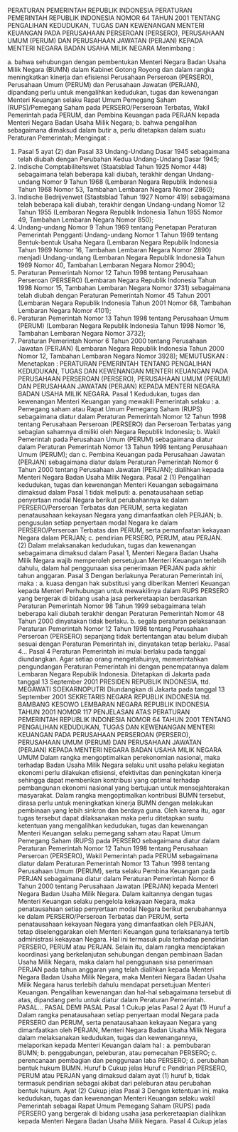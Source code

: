  PERATURAN PEMERINTAH REPUBLIK INDONESIA PERATURAN PEMERINTAH REPUBLIK INDONESIA NOMOR 64 TAHUN 2001 TENTANG PENGALIHAN KEDUDUKAN, TUGAS DAN KEWENANGAN MENTERI KEUANGAN PADA PERUSAHAAN PERSEROAN (PERSERO), PERUSAHAAN UMUM (PERUM) DAN PERUSAHAAN JAWATAN (PERJAN) KEPADA MENTERI NEGARA BADAN USAHA MILIK NEGARA
Menimbang :

a. bahwa sehubungan dengan pembentukan Menteri Negara Badan Usaha Milik Negara (BUMN) dalam Kabinet Gotong Royong dan dalam rangka meningkatkan kinerja dan efisiensi Perusahaan Perseroan (PERSERO), Perusahaan Umum (PERUM) dan Perusahaan Jawatan (PERJAN), dipandang perlu untuk mengalihkan kedudukan, tugas dan kewenangan Menteri Keuangan selaku Rapat Umum Pemegang Saham (RUPS)/Pemegang Saham pada PERSERO/Perseroan Terbatas, Wakil Pemerintah pada PERUM, dan Pembina Keuangan pada PERJAN kepada Menteri Negara Badan Usaha Milik Negara;
b. bahwa pengalihan sebagaimana dimaksud dalam butir a, perlu ditetapkan dalam suatu Peraturan Pemerintah;
Mengingat :

1. Pasal 5 ayat (2) dan Pasal 33 Undang-Undang Dasar 1945 sebagaimana telah diubah dengan Perubahan Kedua Undang-Undang Dasar 1945;
2. Indische Comptabiliteitswet (Staatsblad Tahun 1925 Nomor 448) sebagaimana telah beberapa kali diubah, terakhir dengan Undang-undang Nomor 9 Tahun 1968 (Lembaran Negara Republik Indonesia Tahun 1968 Nomor 53, Tambahan Lembaran Negara Nomor 2860);
3. Indische Bedrijvenwet (Staatsblad Tahun 1927 Nomor 419) sebagaimana telah beberapa kali diubah, terakhir dengan Undang-undang Nomor 12 Tahun 1955 (Lembaran Negara Republik Indonesia Tahun 1955 Nomor 49, Tambahan Lembaran Negara Nomor 850);
4. Undang-undang Nomor 9 Tahun 1969 tentang Penetapan Peraturan Pemerintah Pengganti Undang-undang Nomor 1 Tahun 1969 tentang Bentuk-bentuk Usaha Negara (Lembaran Negara Republik Indonesia Tahun 1969 Nomor 16, Tambahan Lembaran Negara Nomor 2890) menjadi Undang-undang (Lembaran Negara Republik Indonesia Tahun 1969 Nomor 40, Tambahan Lembaran Negara Nomor 2904);
5. Peraturan Pemerintah Nomor 12 Tahun 1998 tentang Perusahaan Perseroan (PERSERO) (Lembaran Negara Republik Indonesia Tahun 1998 Nomor 15, Tambahan Lembaran Negara Nomor 3731) sebagaimana telah diubah dengan Peraturan Pemerintah Nomor 45 Tahun 2001 (Lembaran Negara Republik Indonesia Tahun 2001 Nomor 68, Tambahan Lembaran Negara Nomor 4101);
6. Peraturan Pemerintah Nomor 13 Tahun 1998 tentang Perusahaan Umum (PERUM) (Lembaran Negara Republik Indonesia Tahun 1998 Nomor 16, Tambahan Lembaran Negara Nomor 3732);
7. Peraturan Pemerintah Nomor 6 Tahun 2000 tentang Perusahaan Jawatan (PERJAN) (Lembaran Negara Republik Indonesia Tahun 2000 Nomor 12, Tambahan Lembaran Negara Nomor 3928);
MEMUTUSKAN :
 Menetapkan : PERATURAN PEMERINTAH TENTANG PENGALIHAN KEDUDUKAN, TUGAS DAN KEWENANGAN MENTERI KEUANGAN PADA PERUSAHAAN PERSEROAN (PERSERO), PERUSAHAAN UMUM (PERUM) DAN PERUSAHAAN JAWATAN (PERJAN) KEPADA MENTERI NEGARA BADAN USAHA MILIK NEGARA.
Pasal 1
Kedudukan, tugas dan kewenangan Menteri Keuangan yang mewakili Pemerintah selaku :
a. Pemegang saham atau Rapat Umum Pemegang Saham (RUPS) sebagaimana diatur dalam Peraturan Pemerintah Nomor 12 Tahun 1998 tentang Perusahaan Perseroan (PERSERO) dan Perseroan Terbatas yang sebagian sahamnya dimiliki oleh Negara Republik Indonesia;
b. Wakil Pemerintah pada Perusahaan Umum (PERUM) sebagaimana diatur dalam Peraturan Pemerintah Nomor 13 Tahun 1998 tentang Perusahaan Umum (PERUM); dan
c. Pembina Keuangan pada Perusahaan Jawatan (PERJAN) sebagaimana diatur dalam Peraturan Pemerintah Nomor 6 Tahun 2000 tentang Perusahaan Jawatan (PERJAN); dialihkan kepada Menteri Negara Badan Usaha Milik Negara.
Pasal 2
(1) Pengalihan kedudukan, tugas dan kewenangan Menteri Keuangan sebagaimana dimaksud dalam Pasal 1 tidak meliputi:
a. penatausahaan setiap penyertaan modal Negara berikut perubahannya ke dalam PERSERO/Perseroan Terbatas dan PERUM, serta kegiatan penatausahaan kekayaan Negara yang dimanfaatkan oleh PERJAN;
b. pengusulan setiap penyertaan modal Negara ke dalam PERSERO/Perseroan Terbatas dan PERUM, serta pemanfaatan kekayaan Negara dalam PERJAN;
c. pendirian PERSERO, PERUM, atau PERJAN.
(2) Dalam melaksanakan kedudukan, tugas dan kewenangan sebagaimana dimaksud dalam Pasal 1, Menteri Negara Badan Usaha Milik Negara wajib memperoleh persetujuan Menteri Keuangan terlebih dahulu, dalam hal penggunaan sisa penerimaan PERJAN pada akhir tahun anggaran.
Pasal 3
Dengan berlakunya Peraturan Pemerintah ini, maka :
a. kuasa dengan hak substitusi yang diberikan Menteri Keuangan kepada Menteri Perhubungan untuk mewakilinya dalam RUPS PERSERO yang bergerak di bidang usaha jasa perkeretaapian berdasarkan Peraturan Pemerintah Nomor 98 Tahun 1999 sebagaimana telah beberapa kali diubah terakhir dengan Peraturan Pemerintah Nomor 48 Tahun 2000 dinyatakan tidak berlaku.
b. segala peraturan pelaksanaan Peraturan Pemerintah Nomor 12 Tahun 1998 tentang Perusahaan Perseroan (PERSERO) sepanjang tidak bertentangan atau belum diubah sesuai dengan Peraturan Pemerintah ini, dinyatakan tetap berlaku. Pasal 4...
Pasal 4
Peraturan Pemerintah ini mulai berlaku pada tanggal diundangkan.
Agar setiap orang mengetahuinya, memerintahkan pengundangan Peraturan Pemerintah ini dengan penempatannya dalam Lembaran Negara Republik Indonesia. Ditetapkan di Jakarta pada tanggal 13 September 2001 PRESIDEN REPUBLIK INDONESIA, ttd. MEGAWATI SOEKARNOPUTRI Diundangkan di Jakarta pada tanggal 13 September 2001 SEKRETARIS NEGARA REPUBLIK INDONESIA ttd. BAMBANG KESOWO LEMBARAN NEGARA REPUBLIK INDONESIA TAHUN 2001 NOMOR 117 PENJELASAN ATAS PERATURAN PEMERINTAH REPUBLIK INDONESIA NOMOR 64 TAHUN 2001 TENTANG PENGALIHAN KEDUDUKAN, TUGAS DAN KEWENANGAN MENTERI KEUANGAN PADA PERUSAHAAN PERSEROAN (PERSERO), PERUSAHAAN UMUM (PERUM) DAN PERUSAHAAN JAWATAN (PERJAN) KEPADA MENTERI NEGARA BADAN USAHA MILIK NEGARA UMUM Dalam rangka mengoptimalkan perekonomian nasional, maka terhadap Badan Usaha Milik Negara selaku unit usaha pelaku kegiatan ekonomi perlu dilakukan efisiensi, efektivitas dan peningkatan kinerja sehingga dapat memberikan kontribusi yang optimal terhadap pembangunan ekonomi nasional yang bertujuan untuk mensejahterakan masyarakat. Dalam rangka mengoptimalkan kontribusi BUMN tersebut, dirasa perlu untuk meningkatkan kinerja BUMN dengan melakukan pembinaan yang lebih sinkron dan berdaya guna. Oleh karena itu, agar tugas tersebut dapat dilaksanakan maka perlu ditetapkan suatu ketentuan yang mengalihkan kedudukan, tugas dan kewenangan Menteri Keuangan selaku pemegang saham atau Rapat Umum Pemegang Saham (RUPS) pada PERSERO sebagaimana diatur dalam Peraturan Pemerintah Nomor 12 Tahun 1998 tentang Perusahaan Perseroan (PERSERO), Wakil Pemerintah pada PERUM sebagaimana diatur dalam Peraturan Pemerintah Nomor 13 Tahun 1998 tentang Perusahaan Umum (PERUM), serta selaku Pembina Keuangan pada PERJAN sebagaimana diatur dalam Peraturan Pemerintah Nomor 6 Tahun 2000 tentang Perusahaan Jawatan (PERJAN) kepada Menteri Negara Badan Usaha Milik Negara. Dalam kaitannya dengan tugas Menteri Keuangan selaku pengelola kekayaan Negara, maka penatausahaan setiap penyertaan modal Negara berikut perubahannya ke dalam PERSERO/Perseroan Terbatas dan PERUM, serta penatausahaan kekayaan Negara yang dimanfaatkan oleh PERJAN, tetap diselenggarakan oleh Menteri Keuangan guna terlaksananya tertib administrasi kekayaan Negara. Hal ini termasuk pula terhadap pendirian PERSERO, PERUM atau PERJAN. Selain itu, dalam rangka menciptakan koordinasi yang berkelanjutan sehubungan dengan pembinaan Badan Usaha Milik Negara, maka dalam hal penggunaan sisa penerimaan PERJAN pada tahun anggaran yang telah dialihkan kepada Menteri Negara Badan Usaha Milik Negara, maka Menteri Negara Badan Usaha Milik Negara harus terlebih dahulu mendapat persetujuan Menteri Keuangan. Pengalihan kewenangan dan hal-hal sebagaimana tersebut di atas, dipandang perlu untuk diatur dalam Peraturan Pemerintah. PASAL... PASAL DEMI PASAL
Pasal 1
Cukup jelas
Pasal 2
Ayat (1) Huruf a Dalam rangka penatausahaan setiap penyertaan modal Negara pada PERSERO dan PERUM, serta penatausahaan kekayaan Negara yang dimanfaatkan oleh PERJAN, Menteri Negara Badan Usaha Milik Negara dalam melaksanakan kedudukan, tugas dan kewenangannya, melaporkan kepada Menteri Keuangan dalam hal :
a. pembubaran BUMN;
b. penggabungan, peleburan, atau pemecahan PERSERO;
c. perencanaan pembagian dan penggunaan laba PERSERO;
d. perubahan bentuk hukum BUMN. Huruf b Cukup jelas Huruf c Pendirian PERSERO, PERUM atau PERJAN yang dimaksud dalam ayat (1) huruf b, tidak termasuk pendirian sebagai akibat dari peleburan atau perubahan bentuk hukum. Ayat (2) Cukup jelas
Pasal 3
Dengan ketentuan ini, maka kedudukan, tugas dan kewenangan Menteri Keuangan selaku wakil Pemerintah sebagai Rapat Umum Pemegang Saham (RUPS) pada PERSERO yang bergerak di bidang usaha jasa perkeretaapian dialihkan kepada Menteri Negara Badan Usaha Milik Negara.
Pasal 4
Cukup jelas